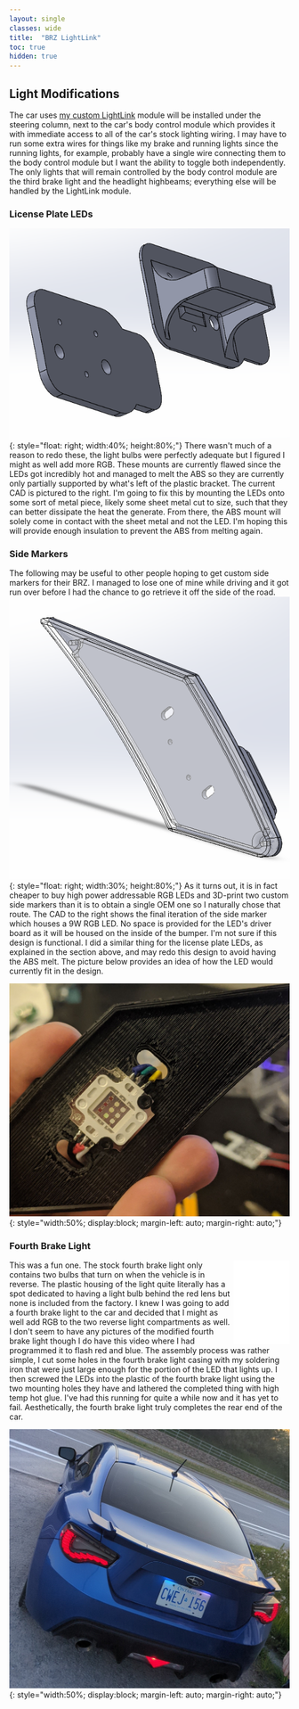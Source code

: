 ```yaml
---
layout: single
classes: wide
title:  "BRZ LightLink"
toc: true
hidden: true
---
```


## Light Modifications

The car uses [my custom LightLink](/brz-custom-hardware) module will be installed under the steering column, next to the car's body control module which provides it with immediate access to all of the car's stock lighting wiring. I may have to run some extra wires for things like my brake and running lights since the running lights, for example, probably have a single wire connecting them to the body control module but I want the ability to toggle both independently. The only lights that will remain controlled by the body control module are the third brake light and the headlight highbeams; everything else will be handled by the LightLink module.

### License Plate LEDs

![License Plate LED CAD](/assets/img/brz/license_plate_LED_CAD.png){: style="float: right; width:40%; height:80%;"}
There wasn't much of a reason to redo these, the light bulbs were perfectly adequate but I figured I might as well add more RGB. These mounts are currently flawed since the LEDs got incredibly hot and managed to melt the ABS so they are currently only partially supported by what's left of the plastic bracket. The current CAD is pictured to the right. I'm going to fix this by mounting the LEDs onto some sort of metal piece, likely some sheet metal cut to size, such that they can better dissipate the heat the generate. From there, the ABS mount will solely come in contact with the sheet metal and not the LED. I'm hoping this will provide enough insulation to prevent the ABS from melting again.

### Side Markers

The following may be useful to other people hoping to get custom side markers for their BRZ. I managed to lose one of mine while driving and it got run over before I had the chance to go retrieve it off the side of the road.
![Side marker CAD](/assets/img/brz/side_marker_CAD.png){: style="float: right; width:30%; height:80%;"}
As it turns out, it is in fact cheaper to buy high power addressable RGB LEDs and 3D-print two custom side markers than it is to obtain a single OEM one so I naturally chose that route. The CAD to the right shows the final iteration of the side marker which houses a 9W RGB LED. No space is provided for the LED's driver board as it will be housed on the inside of the bumper. I'm not sure if this design is functional. I did a similar thing for the license plate LEDs, as explained in the section above, and may redo this design to avoid having the ABS melt. The picture below provides an idea of how the LED would currently fit in the design.

![Side marker LED test fit](/assets/img/brz/side_marker_LED_test_fit.jpg){: style="width:50%; display:block; margin-left: auto; margin-right: auto;"}

### Fourth Brake Light

<iframe style="float: right; width:20%;" src="/assets/img/brz/fourth_brake_light_video.mp4" frameborder="0" allowfullscreen="allowfullscreen">&nbsp;</iframe>

This was a fun one. The stock fourth brake light only contains two bulbs that turn on when the vehicle is in reverse. The plastic housing of the light quite literally has a spot dedicated to having a light bulb behind the red lens but none is included from the factory. I knew I was going to add a fourth brake light to the car and decided that I might as well add RGB to the two reverse light compartments as well. I don't seem to have any pictures of the modified fourth brake light though I do have this video where I had programmed it to flash red and blue. The assembly process was rather simple, I cut some holes in the fourth brake light casing with my soldering iron that were just large enough for the portion of the LED that lights up. I then screwed the LEDs into the plastic of the fourth brake light using the two mounting holes they have and lathered the completed thing with high temp hot glue. I've had this running for quite a while now and it has yet to fail. Aesthetically, the fourth brake light truly completes the rear end of the car.

![BRZ rear](/assets/img/brz/fourth_brake_light_rear_end.jpg){: style="width:50%; display:block; margin-left: auto; margin-right: auto;"}